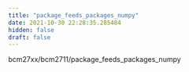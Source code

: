 ```yaml
---
title: "package_feeds_packages_numpy"
date: 2021-10-30 22:28:35.285484
hidden: false
draft: false
---
```


bcm27xx/bcm2711/package_feeds_packages_numpy

